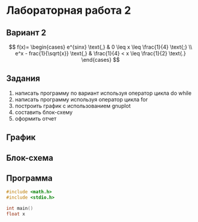 # Лабораторная работа 2
## Вариант 2
$$
f(x)=
    \begin{cases}
        e^{sinx} \text{,} & 0 \leq x \leq \frac{1}{4} \text{;} \\
        e^x - frac{1}{\sqrt{x}} \text{,} & \frac{1}{4} < x \leq \frac{1}{2} \text{.}
    \end{cases}
$$
## Задания
1. написать программу по вариант используя оператор цикла do while
2. написать программу используя оператор цикла for
3. построить график с использованием gnuplot
4. составить блок-схему
5. оформить отчет
## График

## Блок-схема

## Программа 
``` c
#include <math.h>
#include <stdio.h>

int main()
float x
